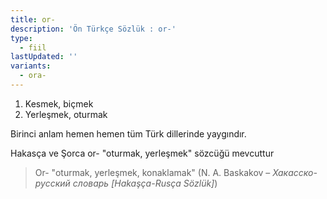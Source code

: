 ```yaml
---
title: or-
description: 'Ön Türkçe Sözlük : or-'
type:
  - fiil
lastUpdated: ''
variants:
  - ora-
---
```

1. Kesmek, biçmek
2.  Yerleşmek, oturmak

Birinci anlam hemen hemen tüm Türk dillerinde yaygındır.

Hakasça ve Şorca or- "oturmak, yerleşmek" sözcüğü mevcuttur

> Or- "oturmak, yerleşmek, konaklamak" (N. A. Baskakov – _Хакасско-русский словарь [Hakaşça-Rusça Sözlük]_)
